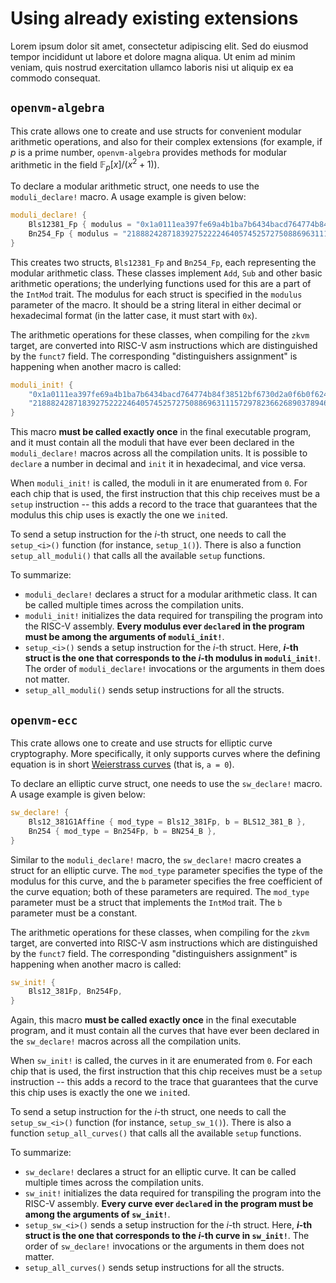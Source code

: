 # Using already existing extensions

Lorem ipsum dolor sit amet, consectetur adipiscing elit. Sed do eiusmod tempor incididunt ut labore et dolore magna aliqua. Ut enim ad minim veniam, quis nostrud exercitation ullamco laboris nisi ut aliquip ex ea commodo consequat.

## `openvm-algebra`

This crate allows one to create and use structs for convenient modular arithmetic operations, and also for their complex extensions (for example, if $p$ is a prime number, `openvm-algebra` provides methods for modular arithmetic in the field $\mathbb{F}_p[x]/(x^2 + 1)$).

To declare a modular arithmetic struct, one needs to use the `moduli_declare!` macro. A usage example is given below:

```rust
moduli_declare! {
    Bls12381_Fp { modulus = "0x1a0111ea397fe69a4b1ba7b6434bacd764774b84f38512bf6730d2a0f6b0f6241eabfffeb153ffffb9feffffffffaaab" },
    Bn254_Fp { modulus = "21888242871839275222246405745257275088696311157297823662689037894645226208583" },
}
```

This creates two structs, `Bls12381_Fp` and `Bn254_Fp`, each representing the modular arithmetic class. These classes implement `Add`, `Sub` and other basic arithmetic operations; the underlying functions used for this are a part of the `IntMod` trait. The modulus for each struct is specified in the `modulus` parameter of the macro. It should be a string literal in either decimal or hexadecimal format (in the latter case, it must start with `0x`).

The arithmetic operations for these classes, when compiling for the `zkvm` target, are converted into RISC-V asm instructions which are distinguished by the `funct7` field. The corresponding "distinguishers assignment" is happening when another macro is called:

```rust
moduli_init! {
    "0x1a0111ea397fe69a4b1ba7b6434bacd764774b84f38512bf6730d2a0f6b0f6241eabfffeb153ffffb9feffffffffaaab",
    "21888242871839275222246405745257275088696311157297823662689037894645226208583"
}
```

This macro **must be called exactly once** in the final executable program, and it must contain all the moduli that have ever been declared in the `moduli_declare!` macros across all the compilation units. It is possible to `declare` a number in decimal and `init` it in hexadecimal, and vice versa.

When `moduli_init!` is called, the moduli in it are enumerated from `0`. For each chip that is used, the first instruction that this chip receives must be a `setup` instruction -- this adds a record to the trace that guarantees that the modulus this chip uses is exactly the one we `init`ed.

To send a setup instruction for the $i$-th struct, one needs to call the `setup_<i>()` function (for instance, `setup_1()`). There is also a function `setup_all_moduli()` that calls all the available `setup` functions.

To summarize:

- `moduli_declare!` declares a struct for a modular arithmetic class. It can be called multiple times across the compilation units.
- `moduli_init!` initializes the data required for transpiling the program into the RISC-V assembly. **Every modulus ever `declare`d in the program must be among the arguments of `moduli_init!`**.
- `setup_<i>()` sends a setup instruction for the $i$-th struct. Here, **$i$-th struct is the one that corresponds to the $i$-th modulus in `moduli_init!`**. The order of `moduli_declare!` invocations or the arguments in them does not matter.
- `setup_all_moduli()` sends setup instructions for all the structs.

## `openvm-ecc`

This crate allows one to create and use structs for elliptic curve cryptography. More specifically, it only supports curves where the defining equation is in short [Weierstrass curves](https://en.wikipedia.org/wiki/Weierstrass_form) (that is, `a = 0`).

To declare an elliptic curve struct, one needs to use the `sw_declare!` macro. A usage example is given below:

```rust
sw_declare! {
    Bls12_381G1Affine { mod_type = Bls12_381Fp, b = BLS12_381_B },
    Bn254 { mod_type = Bn254Fp, b = BN254_B },
}
```

Similar to the `moduli_declare!` macro, the `sw_declare!` macro creates a struct for an elliptic curve. The `mod_type` parameter specifies the type of the modulus for this curve, and the `b` parameter specifies the free coefficient of the curve equation; both of these parameters are required. The `mod_type` parameter must be a struct that implements the `IntMod` trait. The `b` parameter must be a constant.

The arithmetic operations for these classes, when compiling for the `zkvm` target, are converted into RISC-V asm instructions which are distinguished by the `funct7` field. The corresponding "distinguishers assignment" is happening when another macro is called:

```rust
sw_init! {
    Bls12_381Fp, Bn254Fp,
}
```

Again, this macro **must be called exactly once** in the final executable program, and it must contain all the curves that have ever been declared in the `sw_declare!` macros across all the compilation units.

When `sw_init!` is called, the curves in it are enumerated from `0`. For each chip that is used, the first instruction that this chip receives must be a `setup` instruction -- this adds a record to the trace that guarantees that the curve this chip uses is exactly the one we `init`ed.

To send a setup instruction for the $i$-th struct, one needs to call the `setup_sw_<i>()` function (for instance, `setup_sw_1()`). There is also a function `setup_all_curves()` that calls all the available `setup` functions.

To summarize:

- `sw_declare!` declares a struct for an elliptic curve. It can be called multiple times across the compilation units.
- `sw_init!` initializes the data required for transpiling the program into the RISC-V assembly. **Every curve ever `declare`d in the program must be among the arguments of `sw_init!`**.
- `setup_sw_<i>()` sends a setup instruction for the $i$-th struct. Here, **$i$-th struct is the one that corresponds to the $i$-th curve in `sw_init!`**. The order of `sw_declare!` invocations or the arguments in them does not matter.
- `setup_all_curves()` sends setup instructions for all the structs.
